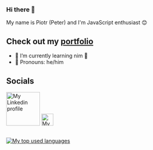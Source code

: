 ### Hi there 👋
My name is Piotr (Peter) and I'm JavaScript enthusiast 😊

## Check out my [portfolio](https://pomierski.github.io/portfolio/)

- 🌱 I’m currently learning nim 👑
- 🌈 Pronouns: he/him

## Socials
<a href="https://www.linkedin.com/in/piotr-pomierski-5078781b1/"><img width="90px" src="https://upload.wikimedia.org/wikipedia/commons/0/01/LinkedIn_Logo.svg" alt="My Linkedin profile"></a>
<a href="https://www.youtube.com/channel/UCxQyAwqs_qdLY9oZDmI7adg"><img width="32px" src="https://upload.wikimedia.org/wikipedia/commons/thumb/0/09/YouTube_full-color_icon_%282017%29.svg/1920px-YouTube_full-color_icon_%282017%29.svg.png" alt="My Youtube"></a>
##
<a href="https://github.com/anuraghazra/github-readme-stats"><img alt="My top used languages" src="https://github-readme-stats.vercel.app/api/top-langs/?username=Pomierski&hide=HTML,CSS"><a/>

